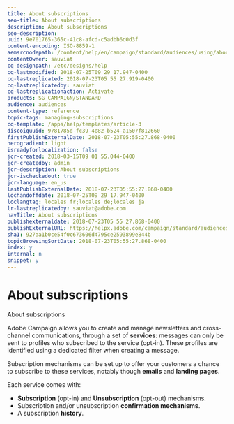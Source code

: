 ```yaml
---
title: About subscriptions
seo-title: About subscriptions
description: About subscriptions
seo-description: 
uuid: 9e701765-365c-41c8-afcd-c5adbb6d0d3f
content-encoding: ISO-8859-1
aemsrcnodepath: /content/help/en/campaign/standard/audiences/using/about-subscriptions
contentOwner: sauviat
cq-designpath: /etc/designs/help
cq-lastmodified: 2018-07-25T09 29 17.947-0400
cq-lastreplicated: 2018-07-23T05 55 27.919-0400
cq-lastreplicatedby: sauviat
cq-lastreplicationaction: Activate
products: SG_CAMPAIGN/STANDARD
audience: audiences
content-type: reference
topic-tags: managing-subscriptions
cq-template: /apps/help/templates/article-3
discoiquuid: 9781785d-fc39-4e82-b524-a1507f812660
firstPublishExternalDate: 2018-07-23T05:55:27.868-0400
herogradient: light
isreadyforlocalization: false
jcr-created: 2018-03-15T09 01 55.044-0400
jcr-createdby: admin
jcr-description: About subscriptions
jcr-ischeckedout: true
jcr-language: en_us
lastPublishExternalDate: 2018-07-23T05:55:27.868-0400
lochandoffdate: 2018-07-25T09 29 17.947-0400
loclangtag: locales fr;locales de;locales ja
lr-lastreplicatedby: sauviat@adobe.com
navTitle: About subscriptions
publishexternaldate: 2018-07-23T05 55 27.868-0400
publishExternalURL: https://helpx.adobe.com/campaign/standard/audiences/using/about-subscriptions.html
sha1: 927aa1b0ce54f0c673606d4795ce2593899e844b
topicBrowsingSortDate: 2018-07-23T05:55:27.868-0400
index: y
internal: n
snippet: y
---
```


# About subscriptions

About subscriptions

Adobe Campaign allows you to create and manage newsletters and cross-channel communications, through a set of **services**: messages can only be sent to profiles who subscribed to the service (opt-in). These profiles are identified using a dedicated filter when creating a message.

Subscription mechanisms can be set up to offer your customers a chance to subscribe to these services, notably though **emails** and **landing pages**.

Each service comes with:

* **Subscription** (opt-in) and **Unsubscription** (opt-out) mechanisms.
* Subscription and/or unsubscription **confirmation mechanisms**.
* A subscription **history**.

